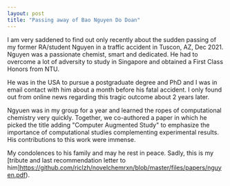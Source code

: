 ```yaml
---
layout: post
title: "Passing away of Bao Nguyen Do Doan"
---
```


I am very saddened to find out only recently about the sudden passing of my former RA/student Nguyen in a traffic accident in Tuscon, AZ, Dec 2021. 
Nguyen was a passionate chemist, smart and dedicated. He had to overcome a lot of adversity to study in Singapore and obtained a First Class Honors from NTU. 

He was in the USA to pursue a postgraduate degree and PhD and I was in email contact with him about a month before his fatal accident. I only found out from online news regarding this tragic outcome about 2 years later. 

Ngyuen was in my group for a year and learned the ropes of computational chemistry very quickly. Together, we co-authored a paper in which he picked the title adding "Computer Augmented Study" to emphasize the importance of computational studies complementing experimental results. His contributions to this work were immense. 

My condolences to his family and may he rest in peace. Sadly, this is my [tribute and last recommendation letter to him]https://github.com/riclzh/novelchemrxn/blob/master/files/papers/nguyen.pdf).
